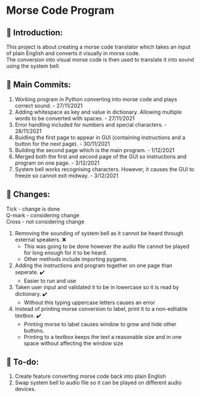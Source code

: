 # Morse Code Program
## 🍼 Introduction:  
This project is about creating a morse code translator which takes an input of plain English and converts it visually in morse code.  
The conversion into visual morse code is then used to translate it into sound using the system bell.  

## 🥊 Main Commits:
1. Working program in Python converting into morse code and plays correct sound. - 27/11/2021  
2. Adding whitespace as key and value in dictionary. Allowing multiple words to be converted with spaces. - 27/11/2021  
3. Error handling included for numbers and special characters. - 28/11/2021  
4. Buidling the first page to appear in GUI (containing instructions and a button for the next page). - 30/11/2021  
5. Building the second page which is the main program. - 1/12/2021
6. Merged both the first and second page of the GUI so instructions and program on one page. - 3/12/2021 
7. System bell works recognising characters. However, it causes the GUI to freeze so cannot exit midway. - 3/12/2021 

## 🔄 Changes:
Tick - change is done  
Q-mark - considering change  
Cross - not considering change  
1. Removing the sounding of system bell as it cannot be heard through external speakers. ❌  
   - This was going to be done however the audio file cannot be played for long enough for it to be heard.
   - Other methods include importing pygame.  
2. Adding the instructions and program together on one page than seperate. ✔️
   - Easier to run and use  
3. Taken user input and validated it to be in lowercase so it is read by dictionary. ✔️
   - Without this typing uppercase letters causes an error  
4. Instead of printing morse conversion to label, print it to a non-editable textbox. ✔️
   - Printing morse to label causes window to grow and hide other buttons. 
   - Printing to a textbox keeps the text a reasonable size and in one space without affecting the window size       

## 🔨 To-do:   
1. Create feature converting morse code back into plain English  
2. Swap system bell to audio file so it can be played on different audio devices.  
 
